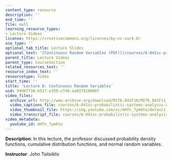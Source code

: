 ```yaml
---
content_type: resource
description: ''
end_time: ''
file: null
learning_resource_types:
- Lecture Videos
license: https://creativecommons.org/licenses/by-nc-sa/4.0/
ocw_type: ''
optional_tab_title: Lecture Slides
optional_text: '[Continuous Random Variables (PDF)](/courses/6-041sc-probabilistic-systems-analysis-and-applied-probability-fall-2013/resources/mit6_041scf13_l08)'
parent_title: Lecture Videos
parent_type: CourseSection
related_resources_text: ''
resource_index_text: ''
resourcetype: Video
start_time: ''
title: 'Lecture 8: Continuous Random Variables'
uid: 94d67f38-b51f-e350-c740-aa037818606f
video_files:
  archive_url: http://www.archive.org/download/MIT6.041F10/MIT6_041F11_lec08_300k.mp4
  video_captions_file: courses/6-041sc-probabilistic-systems-analysis-and-applied-probability-fall-2013/mHfn_7ym6to_captions.webvtt
  video_thumbnail_file: https://img.youtube.com/vi/mHfn_7ym6to/default.jpg
  video_transcript_file: courses/6-041sc-probabilistic-systems-analysis-and-applied-probability-fall-2013/mHfn_7ym6to_transcript.pdf
video_metadata:
  youtube_id: mHfn_7ym6to
---
```


**Description**: In this lecture, the professor discussed probability density functions, cumulative distribution functions, and normal random variables.

**Instructor**: John Tsitsiklis

